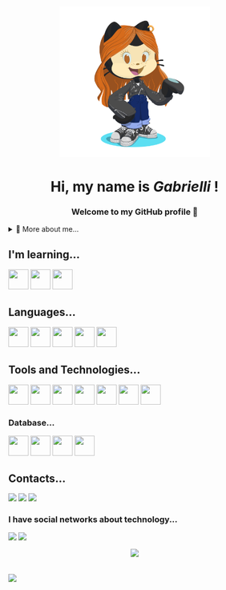 <div align="center">
   <img width="300px" style="margin-top:10px" src="https://github.com/gabsdnker/gabsdnker/blob/c514698014cdfa86337a70b8e254713cf1a17f70/octocat-1753712428265.png"> 
</div>
</p>
<h1 align = "center">Hi, my name is <em>Gabrielli</em> ! </h1>                 
<h3 align = "center">  Welcome to my GitHub profile 👋</h3> 
  
<details>
  <summary>🧑 More about me...</summary>

- 🔭 I’m currently on a journey to build **great** things

- 🌱 I’m currently learning Java.

- 🤝 I’m looking for help with **finding projects to contribute to!**

- 📫 Reach me out at **gabriellidanker9@gmail.com**
  
- 🌐 My portfolio is: **[https://gabsdnker.github.io/gabidanker.github.io/](https://gabsdnker.github.io/Portifolio/)**

</details>
  
</p>

## I'm learning...

[<img src="https://cdn.jsdelivr.net/gh/devicons/devicon@latest/icons/java/java-original.svg" width="40" height="40" />](https://www.java.com)
[<img src="https://cdn.jsdelivr.net/gh/devicons/devicon@latest/icons/javascript/javascript-original.svg" width="40" height="40" />](https://developer.mozilla.org/en-US/docs/Web/JavaScript)
[<img src="https://raw.githubusercontent.com/devicons/devicon/master/icons/springboot/springboot-original-wordmark.png" width="40" height="40" />](https://spring.io/projects/spring-boot)


## Languages...
<p align="left">
<a>
  <img src="https://cdn.jsdelivr.net/gh/devicons/devicon@latest/icons/arduino/arduino-original.svg" width="40" height="40"/>
</a>

   
<a>
  <img src="https://cdn.jsdelivr.net/gh/devicons/devicon@latest/icons/css3/css3-original.svg" width="40" height="40"/>
</a>

   
<a>
  <img src="https://cdn.jsdelivr.net/gh/devicons/devicon@latest/icons/python/python-original.svg"width="40" height="40"/>
</a>

<a>
  <img src="https://cdn.jsdelivr.net/gh/devicons/devicon@latest/icons/haskell/haskell-original.svg" width="40" height="40"/>
</a>


<a>
  <img src="https://cdn.jsdelivr.net/gh/devicons/devicon@latest/icons/html5/html5-original.svg" width="40" height="40"/>
</a>

</p>

## Tools and Technologies...
<p align="left">
<a>
  <img src="https://cdn.jsdelivr.net/gh/devicons/devicon@latest/icons/firefox/firefox-original.svg" width="40" height="40"/>
</a>

   
<a>
  <img src="https://cdn.jsdelivr.net/gh/devicons/devicon@latest/icons/github/github-original.svg" width="40" height="40"/>
</a>


<a>
  <img src="https://cdn.jsdelivr.net/gh/devicons/devicon@latest/icons/linux/linux-original.svg" width="40" height="40"/>
</a>


<a>
   <img src="https://cdn.jsdelivr.net/gh/devicons/devicon@latest/icons/powershell/powershell-original.svg" width="40" height="40"/>
</a>


<a>
   <img src="https://cdn.jsdelivr.net/gh/devicons/devicon@latest/icons/ubuntu/ubuntu-original-wordmark.svg" width="40" height="40"/> 
</a>


<a>
  <img src="https://cdn.jsdelivr.net/gh/devicons/devicon@latest/icons/eclipse/eclipse-original-wordmark.svg" width="40" height="40"/>
</a>


<a>
  <img src="https://cdn.jsdelivr.net/gh/devicons/devicon@latest/icons/vscode/vscode-original.svg" width="40" height="40"/>
</a>
</p>

### Database...
<p align="left">
<a>
  <img src="https://cdn.jsdelivr.net/gh/devicons/devicon@latest/icons/mysql/mysql-original-wordmark.svg" width="40" height="40"/>
</a>

   
<a>
  <img src="https://cdn.jsdelivr.net/gh/devicons/devicon@latest/icons/oracle/oracle-original.svg" width="40" height="40"/>
</a>


<a>
  <img src="https://cdn.jsdelivr.net/gh/devicons/devicon@latest/icons/postgresql/postgresql-original.svg" width="40" height="40"/>
</a>


<a>
  <img src="https://cdn.jsdelivr.net/gh/devicons/devicon@latest/icons/dbeaver/dbeaver-original.svg" width="40" height="40"/>
</a>

          
</p>

## Contacts...
  
<div>
    <a href="https://instagram.com/gabi_danker" target="_blank"><img loading="lazy" src="https://img.shields.io/badge/-Instagram-%23E4405F?style=for-the-badge&logo=instagram&logoColor=white" target="_blank"></a>
    <a href = "mailto:gabriellidanker9@gmail.com"><img loading="lazy" src="https://img.shields.io/badge/Gmail-D14836?style=for-the-badge&logo=gmail&logoColor=white" target="_blank"></a>
    <a href="https://www.linkedin.com/in/gabrielli-danker-0b6b9991" target="_blank"><img loading="lazy" src="https://img.shields.io/badge/-LinkedIn-%230077B5?style=for-the-badge&logo=linkedin&logoColor=white" target="_blank"></a>   
</div>

### I have social networks about technology...
<div>
    <a href="https://instagram.com/exploracodigo" target="_blank"><img loading="lazy" src="https://img.shields.io/badge/-Instagram-%23E4405F?style=for-the-badge&logo=instagram&logoColor=white" target="_blank"></a>
    <a href = "mailto:exploracodigo@gmail.com"><img loading="lazy" src="https://img.shields.io/badge/Gmail-D14836?style=for-the-badge&logo=gmail&logoColor=white" target="_blank"></a>
</div>

</p>
<div align = "center">
  <a href="https://github.com/gabsdnker">
  <img loading="lazy" height="180em" src="https://github-readme-stats.vercel.app/api/top-langs/?username=gabsdnker&layout=compact&langs_count=7&theme=dracula"/>
</div>
<br>

<p><img src="https://github-profile-trophy.vercel.app/?username=gabsdnker&theme=radical" /></p>
